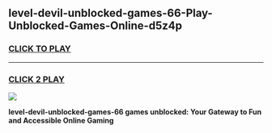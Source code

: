 
## level-devil-unblocked-games-66-Play-Unblocked-Games-Online-d5z4p
<h3>
<a href="https://premium76.site?title=level-devil-unblocked-games-66&ref=24A">CLICK TO PLAY</a></h3>
<hr>

<h3>
<a href="https://premium76.site?title=level-devil-unblocked-games-66&ref=24A">CLICK 2 PLAY</a>
  
</h3>

<a href="https://premium76.site?title=level-devil-unblocked-games-66&ref=24A"><img src="https://clearcache.store/games.png"></a>


**level-devil-unblocked-games-66 games unblocked: Your Gateway to Fun and Accessible Online Gaming**
